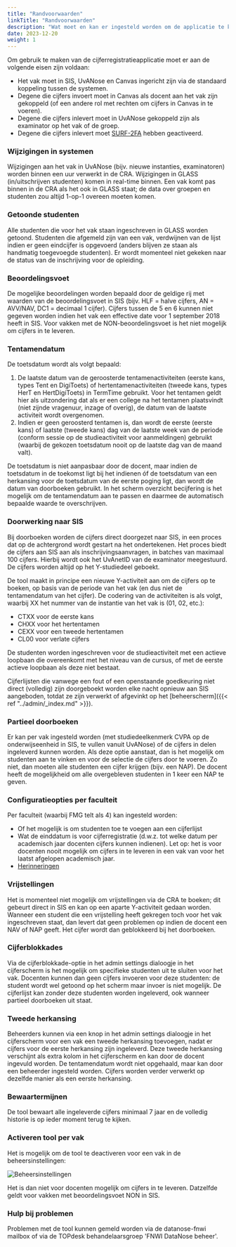 ```yaml
---
title: "Randvoorwaarden"
linkTitle: "Randvoorwaarden"
description: "Wat moet en kan er ingesteld worden om de applicatie te kunnen gebruiken?"
date: 2023-12-20
weight: 1
---
```


Om gebruik te maken van de cijferregistratieapplicatie moet er aan de volgende eisen zijn voldaan:
- Het vak moet in SIS, UvANose en Canvas ingericht zijn via de standaard koppeling tussen de systemen.
- Degene die cijfers invoert moet in Canvas als docent aan het vak zijn gekoppeld (of een andere rol met rechten om cijfers in Canvas in te voeren).
- Degene die cijfers inlevert moet in UvANose gekoppeld zijn als examinator op het vak of de groep.
- Degene die cijfers inlevert moet [SURF-2FA](https://medewerker.uva.nl/content-secured/az/tweestapsverificatie/surf/surf.html) hebben geactiveerd.

### Wijzigingen in systemen
Wijzigingen aan het vak in UvANose (bijv. nieuwe instanties, examinatoren) worden binnen een uur verwerkt in de CRA. Wijzigingen in GLASS (in/uitschrijven studenten) komen in real-time binnen. Een vak komt pas binnen in de CRA als het ook in GLASS staat; de data over groepen en studenten zou altijd 1-op-1 overeen moeten komen.

### Getoonde studenten
Alle studenten die voor het vak staan ingeschreven in GLASS worden getoond. Studenten die afgemeld zijn van een vak, verdwijnen van de lijst indien er geen eindcijfer is opgevoerd (anders blijven ze staan als handmatig toegevoegde studenten). Er wordt momenteel niet gekeken naar de status van de inschrijving voor de opleiding.

### Beoordelingsvoet
De mogelijke beoordelingen worden bepaald door de geldige rij met waarden van de beoordelingsvoet in SIS (bijv. HLF = halve cijfers, AN = AVV/NAV, DC1 = decimaal 1 cijfer). Cijfers tussen de 5 en 6 kunnen niet gegeven worden indien het vak een effective date voor 1 september 2018 heeft in SIS. Voor vakken met de NON-beoordelingsvoet is het niet mogelijk om cijfers in te leveren.

### Tentamendatum 
De toetsdatum wordt als volgt bepaald:
1.	De laatste datum van de geroosterde tentamenactiviteiten (eerste kans, types Tent en DigiToets) of hertentamenactiviteiten (tweede kans, types HerT en HertDigiToets) in TermTime gebruikt. Voor het tentamen geldt hier als uitzondering dat als er een college na het tentamen plaatsvindt (niet zijnde vragenuur, inzage of overig), de datum van de laatste activiteit wordt overgenomen.  
2.	Indien er geen geroosterd tentamen is, dan wordt de eerste (eerste kans) of laatste (tweede kans) dag van de laatste week van de periode (conform sessie op de studieactiviteit voor aanmeldingen) gebruikt (waarbij de gekozen toetsdatum nooit op de laatste dag van de maand valt). 

De toetsdatum is niet aanpasbaar door de docent, maar indien de toetsdatum in de toekomst ligt bij het indienen óf de toetsdatum van een herkansing voor de toetsdatum van de eerste poging ligt, dan wordt de datum van doorboeken gebruikt. In het scherm overzicht becijfering is het mogelijk om de tentamendatum aan te passen en daarmee de automatisch bepaalde waarde te overschrijven.

### Doorwerking naar SIS
Bij doorboeken worden de cijfers direct doorgezet naar SIS, in een proces dat op de achtergrond wordt gestart na het ondertekenen. Het proces biedt de cijfers aan SIS aan als inschrijvingsaanvragen, in batches van maximaal 100 cijfers. Hierbij wordt ook het UvAnetID van de examinator meegestuurd. De cijfers worden altijd op het Y-studiedeel geboekt. 

De tool maakt in principe een nieuwe Y-activiteit aan om de cijfers op te boeken, op basis van de periode van het vak (en dus niet de tentamendatum van het cijfer). De codering van de activiteiten is als volgt, waarbij XX het nummer van de instantie van het vak is (01, 02, etc.):
- CTXX voor de eerste kans
- CHXX voor het hertentamen
- CEXX voor een tweede hertentamen
- CL00 voor verlate cijfers

De studenten worden ingeschreven voor de studieactiviteit met een actieve loopbaan die overeenkomt met het niveau van de cursus, of met de eerste actieve loopbaan als deze niet bestaat.

Cijferlijsten die vanwege een fout of een openstaande goedkeuring niet direct (volledig) zijn doorgeboekt worden elke nacht opnieuw aan SIS aangeboden, totdat ze zijn verwerkt of afgevinkt op het [beheerscherm]({{< ref "../admin/_index.md" >}}).

### Partieel doorboeken
Er kan per vak ingesteld worden (met studiedeelkenmerk CVPA op de onderwijseenheid in SIS, te vullen vanuit UvANose) of de cijfers in delen ingeleverd kunnen worden. Als deze optie aanstaat, dan is het mogelijk om studenten aan te vinken en voor de selectie de cijfers door te voeren. Zo niet, dan moeten alle studenten een cijfer krijgen (bijv. een NAP). De docent heeft de mogelijkheid om alle overgebleven studenten in 1 keer een NAP te geven. 

### Configuratieopties per faculteit
Per faculteit (waarbij FMG telt als 4) kan ingesteld worden:
- Of het mogelijk is om studenten toe te voegen aan een cijferlijst
- Wat de einddatum is voor cijferregistratie (d.w.z. tot welke datum per academisch jaar docenten cijfers kunnen indienen). Let op: het is voor docenten nooit mogelijk om cijfers in te leveren in een vak van voor het laatst afgelopen academisch jaar.
- [Herinneringen](../admin/settings#herinneringsmails)

### Vrijstellingen
Het is momenteel niet mogelijk om vrijstellingen via de CRA te boeken; dit gebeurt direct in SIS en kan op een aparte Y-activiteit gedaan worden. Wanneer een student die een vrijstelling heeft gekregen toch voor het vak ingeschreven staat, dan levert dat geen problemen op indien de docent een NAV of NAP geeft. Het cijfer wordt dan geblokkeerd bij het doorboeken.

### Cijferblokkades
Via de cijferblokkade-optie in het admin settings dialoogje in het cijferscherm is het mogelijk om specifieke studenten uit te sluiten voor het vak. Docenten kunnen dan geen cijfers invoeren voor deze studenten: de student wordt wel getoond op het scherm maar invoer is niet mogelijk. De cijferlijst kan zonder deze studenten worden ingeleverd, ook wanneer partieel doorboeken uit staat.

### Tweede herkansing
Beheerders kunnen via een knop in het admin settings dialoogje in het cijferscherm voor een vak een tweede herkansing toevoegen, nadat er cijfers voor de eerste herkansing zijn ingeleverd. Deze tweede herkansing verschijnt als extra kolom in het cijferscherm en kan door de docent ingevuld worden. De tentamendatum wordt niet opgehaald, maar kan door een beheerder ingesteld worden. Cijfers worden verder verwerkt op dezelfde manier als een eerste herkansing.

### Bewaartermijnen
De tool bewaart alle ingeleverde cijfers minimaal 7 jaar en de volledig historie is op ieder moment terug te kijken.

### Activeren tool per vak
Het is mogelijk om de tool te deactiveren voor een vak in de beheersinstellingen:

![Beheersinstellingen](/course_setup.nl.png)

Het is dan niet voor docenten mogelijk om cijfers in te leveren. Datzelfde geldt voor vakken met beoordelingsvoet NON in SIS.

### Hulp bij problemen 
Problemen met de tool kunnen gemeld worden via de datanose-fnwi mailbox of via de TOPdesk behandelaarsgroep 'FNWI DataNose beheer'.
